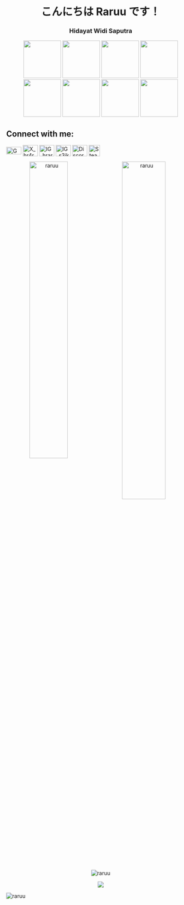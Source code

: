 <h1 align="center">こんにちは Raruu です！</h1>
<h3 align="center">Hidayat Widi Saputra</h3>


<p align="center">
  <img width="100" src="https://media.tenor.com/G3SyWVrEBQoAAAAd/bocchi-bocchi-the-rock.gif"/>
  <img width="100" src="https://media.tenor.com/G3SyWVrEBQoAAAAd/bocchi-bocchi-the-rock.gif"/>
  <img width="100" src="https://media.tenor.com/G3SyWVrEBQoAAAAd/bocchi-bocchi-the-rock.gif"/>
  <img width="100" src="https://media.tenor.com/G3SyWVrEBQoAAAAd/bocchi-bocchi-the-rock.gif"/>
  <img width="100" src="https://media.tenor.com/G3SyWVrEBQoAAAAd/bocchi-bocchi-the-rock.gif"/>
  <img width="100" src="https://media.tenor.com/G3SyWVrEBQoAAAAd/bocchi-bocchi-the-rock.gif"/>
  <img width="100" src="https://media.tenor.com/G3SyWVrEBQoAAAAd/bocchi-bocchi-the-rock.gif"/>
  <img width="100" src="https://media.tenor.com/G3SyWVrEBQoAAAAd/bocchi-bocchi-the-rock.gif"/>
</p>


## Connect with me:
<p align="left">
  <a href="mailto:widisaputra757@gmail.com"><img align="center" src="https://upload.wikimedia.org/wikipedia/commons/7/7e/Gmail_icon_%282020%29.svg" height="20" width="40" alt="GMail"/></a>
  <a href="https://twitter.com/hr4ru4" target="blank"><img align="center" src="https://raw.githubusercontent.com/rahuldkjain/github-profile-readme-generator/master/src/images/icons/Social/twitter.svg" alt="X_hr4ru4" height="30" width="40" /></a>
  <a href="https://instagram.com/hraruraruraru" target="blank"><img align="center" src="https://raw.githubusercontent.com/rahuldkjain/github-profile-readme-generator/master/src/images/icons/Social/instagram.svg" alt="IG_hraruraruraru" height="30" width="40" /></a>
  <a href="https://instagram.com/s3ik4tsu" target="blank"><img align="center" src="https://raw.githubusercontent.com/rahuldkjain/github-profile-readme-generator/master/src/images/icons/Social/instagram.svg" alt="IG_s3ik4tsu" height="30" width="40" /></a>
  <a href="https://discord.gg/Raruu#0027" target="blank"><img align="center" src="https://raw.githubusercontent.com/rahuldkjain/github-profile-readme-generator/master/src/images/icons/Social/discord.svg" alt="Discord" height="30" width="40" /></a>
  <a href="https://steamcommunity.com/profiles/76561199039870267/"><img align="center" src="https://upload.wikimedia.org/wikipedia/commons/thumb/8/83/Steam_icon_logo.svg/768px-Steam_icon_logo.svg.png" height="30" width="30" alt="Steam"/></a>
</p>

<p align="center">
  <img align="left" src="https://github-readme-stats.vercel.app/api?username=raruu&show_icons=true&theme=tokyonight&locale=en" alt="raruu" width="45%"/>
  <img align="" src="https://github-readme-streak-stats.herokuapp.com/?user=raruu&theme=tokyonight&locale=en" alt="raruu" width="48%"/>
  
</p> 
<p align="center">
  <img align="center" src="https://github-readme-stats.vercel.app/api/top-langs?username=raruu&show_icons=true&theme=tokyonight&locale=en&layout=compact" alt="raruu" /> 
</p>

<p align="center">
  <img src="https://media.tenor.com/mzo_6q_TMW0AAAAC/shirasu-azusa-blue-archive.gif"/>
   
</p> 
<p align="left"> <img src="https://komarev.com/ghpvc/?username=raruu&label=Profile%20views&color=0e75b6&style=flat" alt="raruu" /> </p>
